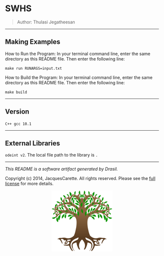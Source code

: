 # SWHS 
> Author: Thulasi Jegatheesan

------------------------------------------------------------
## Making Examples 
 How to Run the Program:
In your terminal command line, enter the same directory as this README file. Then enter the following line:
```
make run RUNARGS=input.txt
```

How to Build the Program:
In your terminal command line, enter the same directory as this README file. Then enter the following line:
```
make build
```

------------------------------------------------------------
## Version 
 `C++ gcc 10.1`

------------------------------------------------------------
## External Libraries 
 `odeint v2`. The local file path to the library is `.`



------------------------------------------------------------
*This README is a software artifact generated by Drasil.*

Copyright (c) 2014, JacquesCarette. All rights reserved. Please see the [full license](https://github.com/JacquesCarette/Drasil/blob/4b9ad0a3016fecb3c7a2aa82ab142f9e805b5cc8/LICENSE) for more details.

<div style="text-align: center;">
<img src="../../../../drasil-website/WebInfo/images/Icon.png" alt="Drasil Tree" width="200" />
</div>
